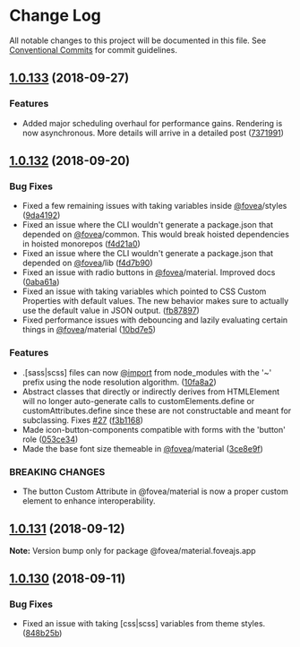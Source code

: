# Change Log

All notable changes to this project will be documented in this file.
See [Conventional Commits](https://conventionalcommits.org) for commit guidelines.

<a name="1.0.133"></a>
## [1.0.133](https://github.com/fovea-org/fovea/compare/v1.0.132...v1.0.133) (2018-09-27)


### Features

* Added major scheduling overhaul for performance gains. Rendering is now asynchronous. More details will arrive in a detailed post ([7371991](https://github.com/fovea-org/fovea/commit/7371991))





<a name="1.0.132"></a>
## [1.0.132](https://github.com/fovea-org/fovea/compare/v1.0.131...v1.0.132) (2018-09-20)


### Bug Fixes

* Fixed a few remaining issues with taking variables inside [@fovea](https://github.com/fovea)/styles ([9da4192](https://github.com/fovea-org/fovea/commit/9da4192))
* Fixed an issue where the CLI wouldn't generate a package.json that depended on [@fovea](https://github.com/fovea)/common. This would break hoisted dependencies in hoisted monorepos ([f4d21a0](https://github.com/fovea-org/fovea/commit/f4d21a0))
* Fixed an issue where the CLI wouldn't generate a package.json that depended on [@fovea](https://github.com/fovea)/lib ([f4d7b90](https://github.com/fovea-org/fovea/commit/f4d7b90))
* Fixed an issue with radio buttons in [@fovea](https://github.com/fovea)/material. Improved docs ([0aba61a](https://github.com/fovea-org/fovea/commit/0aba61a))
* Fixed an issue with taking variables which pointed to CSS Custom Properties with default values. The new behavior makes sure to actually use the default value in JSON output. ([fb87897](https://github.com/fovea-org/fovea/commit/fb87897))
* Fixed performance issues with debouncing and lazily evaluating certain things in [@fovea](https://github.com/fovea)/material ([10bd7e5](https://github.com/fovea-org/fovea/commit/10bd7e5))


### Features

* .[sass|scss] files can now [@import](https://github.com/import) from node_modules with the '~' prefix using the node resolution algorithm. ([10fa8a2](https://github.com/fovea-org/fovea/commit/10fa8a2))
* Abstract classes that directly or indirectly derives from HTMLElement will no longer auto-generate calls to customElements.define or customAttributes.define since these are not constructable and meant for subclassing. Fixes [#27](https://github.com/fovea-org/fovea/issues/27) ([f3b1168](https://github.com/fovea-org/fovea/commit/f3b1168))
* Made icon-button-components compatible with forms with the 'button' role ([053ce34](https://github.com/fovea-org/fovea/commit/053ce34))
* Made the base font size themeable in [@fovea](https://github.com/fovea)/material ([3ce8e9f](https://github.com/fovea-org/fovea/commit/3ce8e9f))


### BREAKING CHANGES

* The button Custom Attribute in @fovea/material is now a proper custom element to enhance interoperability.





<a name="1.0.131"></a>
## [1.0.131](https://github.com/fovea-org/fovea/compare/v1.0.130...v1.0.131) (2018-09-12)

**Note:** Version bump only for package @fovea/material.foveajs.app





<a name="1.0.130"></a>
## [1.0.130](https://github.com/fovea-org/fovea/compare/v1.0.129...v1.0.130) (2018-09-11)


### Bug Fixes

* Fixed an issue with taking [css|scss] variables from theme styles. ([848b25b](https://github.com/fovea-org/fovea/commit/848b25b))
